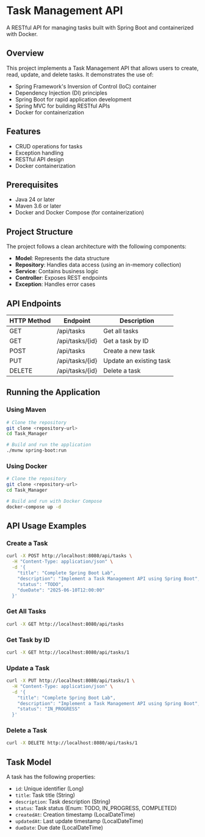 # Task Management API

A RESTful API for managing tasks built with Spring Boot and containerized with Docker.

## Overview

This project implements a Task Management API that allows users to create, read, update, and delete tasks. It demonstrates the use of:

- Spring Framework's Inversion of Control (IoC) container
- Dependency Injection (DI) principles
- Spring Boot for rapid application development
- Spring MVC for building RESTful APIs
- Docker for containerization

## Features

- CRUD operations for tasks
- Exception handling
- RESTful API design
- Docker containerization

## Prerequisites

- Java 24 or later
- Maven 3.6 or later
- Docker and Docker Compose (for containerization)

## Project Structure

The project follows a clean architecture with the following components:

- **Model**: Represents the data structure
- **Repository**: Handles data access (using an in-memory collection)
- **Service**: Contains business logic
- **Controller**: Exposes REST endpoints
- **Exception**: Handles error cases

## API Endpoints

| HTTP Method | Endpoint         | Description                   |
|-------------|------------------|-------------------------------|
| GET         | /api/tasks       | Get all tasks                 |
| GET         | /api/tasks/{id}  | Get a task by ID              |
| POST        | /api/tasks       | Create a new task             |
| PUT         | /api/tasks/{id}  | Update an existing task       |
| DELETE      | /api/tasks/{id}  | Delete a task                 |

## Running the Application

### Using Maven

```bash
# Clone the repository
git clone <repository-url>
cd Task_Manager

# Build and run the application
./mvnw spring-boot:run
```

### Using Docker

```bash
# Clone the repository
git clone <repository-url>
cd Task_Manager

# Build and run with Docker Compose
docker-compose up -d
```

## API Usage Examples

### Create a Task

```bash
curl -X POST http://localhost:8080/api/tasks \
  -H "Content-Type: application/json" \
  -d '{
    "title": "Complete Spring Boot Lab",
    "description": "Implement a Task Management API using Spring Boot",
    "status": "TODO",
    "dueDate": "2025-06-10T12:00:00"
  }'
```

### Get All Tasks

```bash
curl -X GET http://localhost:8080/api/tasks
```

### Get Task by ID

```bash
curl -X GET http://localhost:8080/api/tasks/1
```

### Update a Task

```bash
curl -X PUT http://localhost:8080/api/tasks/1 \
  -H "Content-Type: application/json" \
  -d '{
    "title": "Complete Spring Boot Lab",
    "description": "Implement a Task Management API using Spring Boot",
    "status": "IN_PROGRESS"
  }'
```

### Delete a Task

```bash
curl -X DELETE http://localhost:8080/api/tasks/1
```

## Task Model

A task has the following properties:

- `id`: Unique identifier (Long)
- `title`: Task title (String)
- `description`: Task description (String)
- `status`: Task status (Enum: TODO, IN_PROGRESS, COMPLETED)
- `createdAt`: Creation timestamp (LocalDateTime)
- `updatedAt`: Last update timestamp (LocalDateTime)
- `dueDate`: Due date (LocalDateTime)
